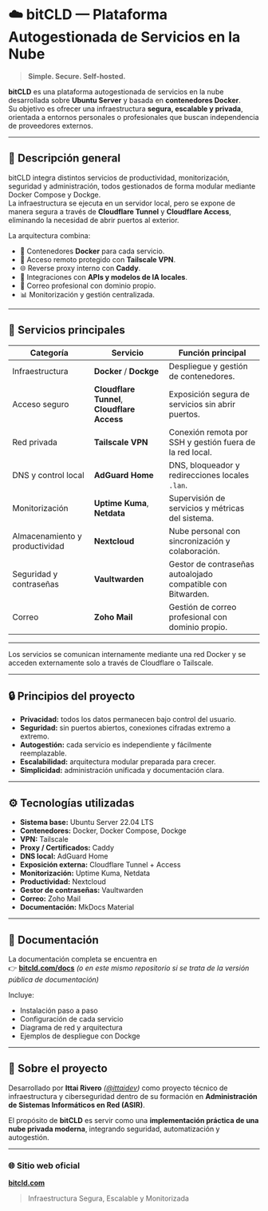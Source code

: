 # ☁️ bitCLD — Plataforma Autogestionada de Servicios en la Nube

> **Simple. Secure. Self-hosted.**

**bitCLD** es una plataforma autogestionada de servicios en la nube desarrollada sobre **Ubuntu Server** y basada en **contenedores Docker**.  
Su objetivo es ofrecer una infraestructura **segura, escalable y privada**, orientada a entornos personales o profesionales que buscan independencia de proveedores externos.

---

## 🚀 Descripción general

bitCLD integra distintos servicios de productividad, monitorización, seguridad y administración, todos gestionados de forma modular mediante Docker Compose y Dockge.  
La infraestructura se ejecuta en un servidor local, pero se expone de manera segura a través de **Cloudflare Tunnel** y **Cloudflare Access**, eliminando la necesidad de abrir puertos al exterior.

La arquitectura combina:
- 🐋 Contenedores **Docker** para cada servicio.
- 🔐 Acceso remoto protegido con **Tailscale VPN**.
- 🌐 Reverse proxy interno con **Caddy**.
- 🧠 Integraciones con **APIs y modelos de IA locales**.
- 📧 Correo profesional con dominio propio.
- 📊 Monitorización y gestión centralizada.

---

## 🧩 Servicios principales

| Categoría | Servicio | Función principal |
|------------|-----------|------------------|
| Infraestructura | **Docker** / **Dockge** | Despliegue y gestión de contenedores. |
| Acceso seguro | **Cloudflare Tunnel**, **Cloudflare Access** | Exposición segura de servicios sin abrir puertos. |
| Red privada | **Tailscale VPN** | Conexión remota por SSH y gestión fuera de la red local. |
| DNS y control local | **AdGuard Home** | DNS, bloqueador y redirecciones locales `.lan`. |
| Monitorización | **Uptime Kuma**, **Netdata** | Supervisión de servicios y métricas del sistema. |
| Almacenamiento y productividad | **Nextcloud** | Nube personal con sincronización y colaboración. |
| Seguridad y contraseñas | **Vaultwarden** | Gestor de contraseñas autoalojado compatible con Bitwarden. |
| Correo | **Zoho Mail** | Gestión de correo profesional con dominio propio. |

---


Los servicios se comunican internamente mediante una red Docker y se acceden externamente solo a través de Cloudflare o Tailscale.

---

## 🔒 Principios del proyecto

- **Privacidad:** todos los datos permanecen bajo control del usuario.  
- **Seguridad:** sin puertos abiertos, conexiones cifradas extremo a extremo.  
- **Autogestión:** cada servicio es independiente y fácilmente reemplazable.  
- **Escalabilidad:** arquitectura modular preparada para crecer.  
- **Simplicidad:** administración unificada y documentación clara.

---

## ⚙️ Tecnologías utilizadas

- **Sistema base:** Ubuntu Server 22.04 LTS  
- **Contenedores:** Docker, Docker Compose, Dockge  
- **VPN:** Tailscale  
- **Proxy / Certificados:** Caddy  
- **DNS local:** AdGuard Home  
- **Exposición externa:** Cloudflare Tunnel + Access  
- **Monitorización:** Uptime Kuma, Netdata  
- **Productividad:** Nextcloud  
- **Gestor de contraseñas:** Vaultwarden  
- **Correo:** Zoho Mail  
- **Documentación:** MkDocs Material

---

## 📖 Documentación

La documentación completa se encuentra en  
👉 [**bitcld.com/docs**](https://bitcld.com/docs) *(o en este mismo repositorio si se trata de la versión pública de documentación)*

Incluye:
- Instalación paso a paso  
- Configuración de cada servicio  
- Diagrama de red y arquitectura  
- Ejemplos de despliegue con Dockge  

---

## 🧠 Sobre el proyecto

Desarrollado por **Ittai Rivero** *([@ittaidev](https://github.com/ittaidev))* como proyecto técnico de infraestructura y ciberseguridad dentro de su formación en **Administración de Sistemas Informáticos en Red (ASIR)**.  

El propósito de **bitCLD** es servir como una **implementación práctica de una nube privada moderna**, integrando seguridad, automatización y autogestión.

---

### 🌐 Sitio web oficial

**[bitcld.com](https://bitcld.com)**  
> Infraestructura Segura, Escalable y Monitorizada

